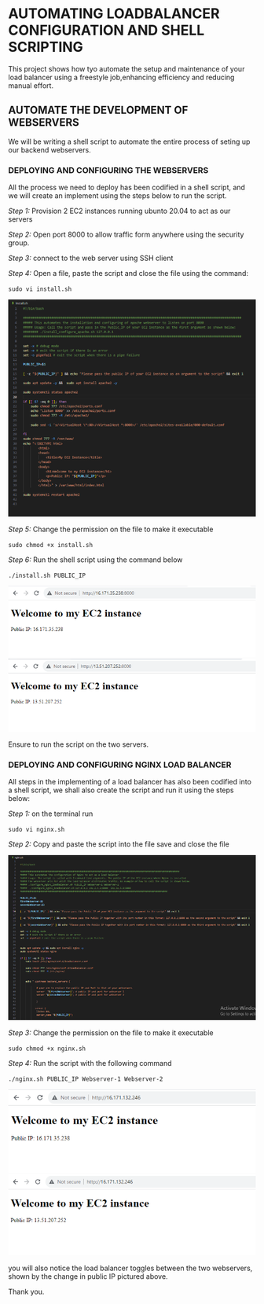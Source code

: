 # AUTOMATING LOADBALANCER CONFIGURATION AND SHELL SCRIPTING

This project shows how tyo automate the setup and maintenance of your load balancer using a freestyle job,enhancing efficiency and reducing manual effort.

## AUTOMATE THE DEVELOPMENT OF WEBSERVERS

We will be writing a shell script to automate the entire process of seting up our backend webservers.

### DEPLOYING AND CONFIGURING THE WEBSERVERS

All the process we need to deploy has been codified in a shell script, and we will create an implement using the steps below to run the script.

*Step 1:* Provision 2 EC2 instances running ubunto 20.04 to act as our servers

*Step 2:* Open port 8000 to allow traffic form anywhere using the security group.

*Step 3:* connect to the web server using SSH client

*Step 4:* Open a file, paste the script and close the file using the command:

`sudo vi install.sh`

![apacheconfig](./images/config.jpg)

*Step 5:* Change the permission on the file to make it executable

`sudo chmod +x install.sh`

*Step 6:* Run the shell script using the command below

`./install.sh PUBLIC_IP`

![server1](./images/server1.jpg)
![server2](./images/server2.jpg)

Ensure to run the script on the two servers.

### DEPLOYING AND CONFIGURING NGINX LOAD BALANCER   

All steps in the implementing of a load balancer has also been codified into a shell script, we shall also create the script and run it using the steps below:

*Step 1:* on the terminal run 

`sudo vi nginx.sh`

*Step 2:* Copy and paste the script into the file save and close the file

![config](./images/nginx%20config.jpg)

*Step 3:* Change the permission on the file to make it executable

`sudo chmod +x nginx.sh`

*Step 4:* Run the script with the following command

`./nginx.sh PUBLIC_IP Webserver-1 Webserver-2`

![shell](./images/load1.jpg)
![shell2](./images/load2.jpg)

you will also notice the load balancer toggles between the two webservers, shown by the change in public IP pictured above.

Thank you.












